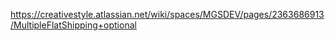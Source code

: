 https://creativestyle.atlassian.net/wiki/spaces/MGSDEV/pages/2363686913/MultipleFlatShipping+optional
